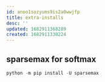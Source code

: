 ```yaml
---
id: anoo1sozyums9is2a0wwjfp
title: extra-installs
desc: ''
updated: 1682911368289
created: 1682911330224
---
```


## sparsemax for softmax

```python
python -m pip install -U sparsemax
```
